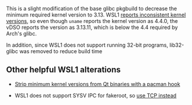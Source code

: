 This is a slight modification of the base glibc pkgbuild to decrease the minimum required kernel version to 3.13.  WSL1 [reports inconsistent kernel versions](https://github.com/microsoft/WSL/issues/3023#issuecomment-452339739), so even though `uname` reports the kernel version as 4.4.0, the vDSO reports the version as 3.13.11, which is below the 4.4 required by Arch's glibc.

In addition, since WSL1 does not support running 32-bit programs, lib32-glibc was removed to reduce build time

## Other helpful WSL1 alterations

* [Strip minimum kernel versions from Qt binaries with a pacman hook](https://github.com/microsoft/WSL/issues/3023#issuecomment-452245576)

* WSL1 does not support SYSV IPC for fakeroot, so [use TCP instead](https://aur.archlinux.org/packages/fakeroot-tcp/)
